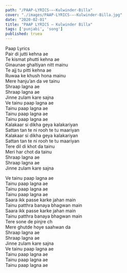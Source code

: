 ```yaml
---
path: "/PAAP-LYRICS-–-Kulwinder-Billa"
cover: "./images/PAAP-LYRICS-–-Kulwinder-Billa.jpg"
date: "2020-02-01"
title: "PAAP LYRICS – Kulwinder Billa"
tags: ['punjabi', 'song']
published: truea
---
```

  
Paap Lyrics  
Pair di jutti kehna ae  
Te kismat phutti kehna ae  
Ginaunae ghaltiyan nitt mainu  
Te ajj tu pitti kehna ae  
Ruwaa ke khush hona mainu  
Mere hanju’an da ve tainu  
Shraap lagna ae  
Shraap lagna ae  
Jinne zulam kare sajna  
Ve tainu paap lagna ae  
Tainu paap lagna ae  
Tainu paap lagna ae  
Tainu paap lagna ae  
Kalakaar si dikha geya kalakariyan  
Sattan tan te ni rooh te tu maariyan  
Kalakaar si dikha geya kalakariyan  
Sattan tan te ni rooh te tu maariyan  
Tere dil di khot da tainu  
Meri har chot da tainu  
Shraap lagna ae  
Shraap lagna ae  
Jinne zulam kare sajna  
  
  
  
  
  
  
Ve tainu paap lagna ae  
Tainu paap lagna ae  
Tainu paap lagna ae  
Tainu paap lagna ae  
Saara ikk passe karke jahan main  
Tainu patthra banaya bhagwan main  
Saara ikk passe karke jahan main  
Tainu patthra banaya bhagwan main  
Tere sone de pinjre ch  
Mere ghutde hoye saahwan da  
Shraap lagna ae  
Shraap lagna ae  
Jinne zulam kare sajna  
Ve tainu paap lagna ae  
Tainu paap lagna ae  
Tainu paap lagna ae  
Tainu paap lagna ae  
